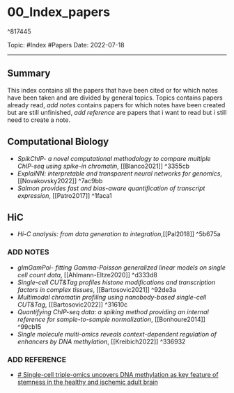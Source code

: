 
# 00_Index_papers

^817445

Topic: #Index #Papers
Date: 2022-07-18

---

## Summary
This index contains all the papers that have been cited or for which notes have been taken and are divided by general topics. Topics contains papers already read, *add notes* contains papers for which notes have been created but are still unfinished, *add reference* are papers that i want to read but i still need to create a note.

## Computational Biology
- *SpikChIP- a novel computational methodology to compare multiple ChIP-seq using spike-in chromatin*, [[Blanco2021]] ^3355cb
- *ExplaiNN: interpretable and transparent neural networks for genomics*, [[Novakovsky2022]] ^7ac9bb
- *Salmon provides fast and bias-aware quantification of transcript expression*, [[Patro2017]] ^1faca1
## HiC
- *Hi-C analysis: from data generation to integration*,[[Pal2018]] ^5b675a

### ADD NOTES
- *glmGamPoi- fitting Gamma-Poisson generalized linear models on single cell count data*, [[Ahlmann-Eltze2020]] ^d333d8
- *Single-cell CUT&Tag profiles histone modifications and transcription factors in complex tissues*, [[Bartosovic2021]] ^92de3a
- *Multimodal chromatin profiling using nanobody-based single-cell CUT&Tag*, [[Bartosovic2022]] ^31610c
- *Quantifying ChIP-seq data: a spiking method providing an internal reference for sample-to-sample normalization*, [[Bonhoure2014]] ^99cb15
-  *Single molecule multi-omics reveals context-dependent regulation of enhancers by DNA methylation*, [[Kreibich2022]] ^336932



### ADD REFERENCE
- [# Single-cell triple-omics uncovers DNA methylation as key feature of stemness in the healthy and ischemic adult brain](https://www.biorxiv.org/content/10.1101/2022.07.13.499860v1)